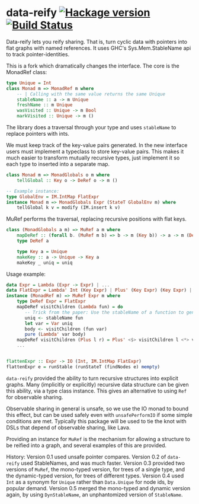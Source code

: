 # data-reify [![Hackage version](https://img.shields.io/hackage/v/data-reify.svg?style=flat)](http://hackage.haskell.org/package/data-reify) [![Build Status](https://github.com/ku-fpg/data-reify/workflows/Haskell-CI/badge.svg)](https://github.com/ku-fpg/data-reify/actions?query=workflow%3AHaskell-CI)

Data-reify lets you reify sharing. That is, turn cyclic data with pointers into flat graphs with named references. It uses GHC's Sys.Mem.StableName api to track pointer-identities.

This is a fork which dramatically changes the interface. The core is the MonadRef class:

```Haskell
type Unique = Int
class Monad m => MonadRef m where
    -- | Calling with the same value returns the same Unique
    stableName :: a -> m Unique
    freshName :: m Unique
    wasVisited :: Unique -> m Bool
    markVisited :: Unique -> m ()
```

The library does a traversal through your type and uses `stableName` to replace pointers with ints.

We must keep track of the key-value pairs generated.
In the new interface users must implement a typeclass to store key-value pairs. This makes it much easier to transform mutually recursive types, just implement it so each type to inserted into a separate map.

```Haskell
class Monad m => MonadGlobals o m where
    tellGlobal :: Key o -> DeRef o -> m ()

-- Example instance:
type GlobalEnv = IM.IntMap FlatExpr
instance Monad m => MonadGlobals Expr (StateT GlobalEnv m) where
    tellGlobal k v = modify (IM.insert k v)
```

MuRef performs the traversal, replacing recursive positions with flat keys. 

```Haskell
class (MonadGlobals a m) => MuRef a m where
    mapDeRef :: (forall b. (MuRef m b) => b -> m (Key b)) -> a -> m (DeRef a)
    type DeRef a

    type Key a = Unique
    makeKey :: a -> Unique -> Key a
    makeKey _ uniq = uniq
```

Usage example:

```Haskell
data Expr = Lambda (Expr -> Expr) | ...
data FlatExpr = Lambda' Int (Key Expr) | Plus' (Key Expr) (Key Expr) | Var Int | ...
instance (MonadRef m) => MuRef Expr m where
    type DeRef Expr = FlatExpr
    mapDeRef visitChildren (Lambda fun) = do
       -- Trick from the paper: Use the stableName of a function to generate a name for its argument
       uniq <- stableName fun
       let var = Var uniq
       body <- visitChildren (fun var)
       pure (Lambda' var body)
    mapDeRef visitChildren (Plus l r) = Plus' <$> visitChildren l <*> visitChildren r
    ...


flattenExpr :: Expr -> IO (Int, IM.IntMap FlatExpr)
flattenExpr e = runStable (runStateT (findNodes e) mempty)
```


`data-reify` provided the ability to turn recursive structures into explicit graphs. Many (implicitly or explicitly) recursive data structure can be given this ability, via a type class instance. This gives an alternative to using `Ref` for observable sharing.

Observable sharing in general is unsafe, so we use the IO monad to bound this effect, but can be used safely even with `unsafePerformIO` if some simple conditions are met. Typically this package will be used to tie the knot with DSLs that depend of observable sharing, like Lava.

Providing an instance for `MuRef` is the mechanism for allowing a structure to be reified into a graph, and several examples of this are provided.

History: Version 0.1 used unsafe pointer compares. Version 0.2 of `data-reify` used StableNames, and was much faster. Version 0.3 provided two versions of `MuRef`, the mono-typed version, for trees of a single type, and the dynamic-typed version, for trees of different types. Version 0.4 used `Int` as a synonym for `Unique` rather than `Data.Unique` for node ids, by popular demand. Version 0.5 merged the mono-typed and dynamic version again, by using `DynStableName`, an unphantomized version of `StableName`.
